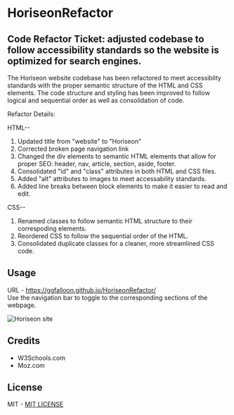 # HoriseonRefactor

## Code Refactor Ticket: adjusted codebase to follow accessibility standards so the website is optimized for search engines.

The Horiseon website codebase has been refactored to meet accessiblity standards with the proper semantic structure of the HTML and CSS elements. The code structure and styling has been improved to follow logical and sequential order as well as consolidation of code.

Refactor Details:

HTML--
1. Updated title from "website" to "Horiseon"
2. Corrected broken page navigation link
2. Changed the div elements to semantic HTML elements that allow for proper SEO: header, nav, article, section, aside, footer.
3. Consolidated "id" and "class" attributes in both HTML and CSS files.
4. Added "alt" attributes to images to meet accessability standards.
5. Added line breaks between block elements to make it easier to read and edit.

CSS--
1. Renamed classes to follow semantic HTML structure to their correspoding elements.
2. Reordered CSS to follow the sequential order of the HTML.
3. Consolidated duplicate classes for a cleaner, more streamlined CSS code.

## Usage

URL - https://ggfalloon.github.io/HoriseonRefactor/  
Use the navigation bar to toggle to the corresponding sections of the webpage.

![Horiseon site](https://user-images.githubusercontent.com/71281652/96155704-db008780-0ed5-11eb-8e03-1ec995168536.png)


## Credits
* W3Schools.com
* Moz.com

## License
MIT - [MIT LICENSE](LICENSE)






